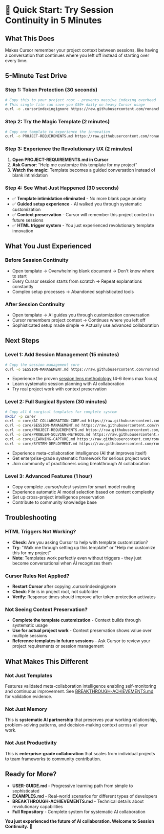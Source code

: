 # 🚀 Quick Start: Try Session Continuity in 5 Minutes

## What This Does
Makes Cursor remember your project context between sessions, like having a conversation that continues where you left off instead of starting over every time.

## 5-Minute Test Drive

### Step 1: Token Protection (30 seconds)
```bash
# Copy this to your project root - prevents massive indexing overhead
# This single file can save you $50+ daily on heavy Cursor usage
curl -o .cursorindexingignore https://raw.githubusercontent.com/ronanchris/session-continuity-kit-ronan-v2/main/.cursorindexingignore
```

### Step 2: Try the Magic Template (2 minutes)
```bash
# Copy one template to experience the innovation
curl -o PROJECT-REQUIREMENTS.md https://raw.githubusercontent.com/ronanchris/session-continuity-kit-ronan-v2/main/core/PROJECT-REQUIREMENTS.md
```

### Step 3: Experience the Revolutionary UX (2 minutes)
1. **Open PROJECT-REQUIREMENTS.md in Cursor**
2. **Ask Cursor**: "Help me customize this template for my project"
3. **Watch the magic**: Template becomes a guided conversation instead of blank intimidation

### Step 4: See What Just Happened (30 seconds)
- ✅ **Template intimidation eliminated** - No more blank page anxiety
- ✅ **Guided setup experience** - AI walked you through systematic customization  
- ✅ **Context preservation** - Cursor will remember this project context in future sessions
- ✅ **HTML trigger system** - You just experienced revolutionary template innovation

## What You Just Experienced

### **Before Session Continuity**
- Open template → Overwhelming blank document → Don't know where to start
- Every Cursor session starts from scratch → Repeat explanations constantly
- Complex setup processes → Abandoned sophisticated tools

### **After Session Continuity** 
- Open template → AI guides you through customization conversation
- Cursor remembers project context → Continues where you left off
- Sophisticated setup made simple → Actually use advanced collaboration

## Next Steps

### **Level 1: Add Session Management** (15 minutes)
```bash
# Copy the session management core
curl -o SESSION-MANAGEMENT.md https://raw.githubusercontent.com/ronanchris/session-continuity-kit-ronan-v2/main/core/SESSION-MANAGEMENT.md
```
- Experience the proven [session lens methodology](core/SESSION-MANAGEMENT.md#session-lens-focus) (4-6 items max focus)
- Learn systematic session planning with AI collaboration
- Try real project work with context preservation

### **Level 2: Full Surgical System** (30 minutes)
```bash
# Copy all 6 surgical templates for complete system
mkdir -p core/
curl -o core/AI-COLLABORATION-CORE.md https://raw.githubusercontent.com/ronanchris/session-continuity-kit-ronan-v2/main/core/AI-COLLABORATION-CORE.md
curl -o core/SESSION-MANAGEMENT.md https://raw.githubusercontent.com/ronanchris/session-continuity-kit-ronan-v2/main/core/SESSION-MANAGEMENT.md
curl -o core/PROJECT-REQUIREMENTS.md https://raw.githubusercontent.com/ronanchris/session-continuity-kit-ronan-v2/main/core/PROJECT-REQUIREMENTS.md
curl -o core/PROBLEM-SOLVING-METHODS.md https://raw.githubusercontent.com/ronanchris/session-continuity-kit-ronan-v2/main/core/PROBLEM-SOLVING-METHODS.md
curl -o core/LEARNING-CAPTURE.md https://raw.githubusercontent.com/ronanchris/session-continuity-kit-ronan-v2/main/core/LEARNING-CAPTURE.md
curl -o core/SYSTEM-DEPLOYMENT.md https://raw.githubusercontent.com/ronanchris/session-continuity-kit-ronan-v2/main/core/SYSTEM-DEPLOYMENT.md
```
- Experience meta-collaboration intelligence (AI that improves itself)
- Get enterprise-grade systematic framework for serious project work
- Join community of practitioners using breakthrough AI collaboration

### **Level 3: Advanced Features** (1 hour)
- Copy complete .cursor/rules/ system for smart model routing
- Experience automatic AI model selection based on content complexity
- Set up cross-project intelligence preservation
- Contribute to community knowledge base

## Troubleshooting

### **HTML Triggers Not Working?**
- **Check**: Are you asking Cursor to help with template customization?
- **Try**: "Walk me through setting up this template" or "Help me customize this for my project"
- **Note**: Templates work perfectly even without triggers - they just become conversational when AI recognizes them

### **Cursor Rules Not Applied?**
- **Restart Cursor** after copying .cursorindexingignore
- **Check**: File is in project root, not subfolder
- **Verify**: Response times should improve after token protection activates

### **Not Seeing Context Preservation?**
- **Complete the template customization** - Context builds through systematic usage
- **Use for actual project work** - Context preservation shows value over multiple sessions
- **Reference templates in future sessions** - Ask Cursor to review your project requirements or session management

## What Makes This Different

### **Not Just Templates** 
Features validated meta-collaboration intelligence enabling self-monitoring and continuous improvement. See [BREAKTHROUGH-ACHIEVEMENTS.md](BREAKTHROUGH-ACHIEVEMENTS.md) for validation evidence.

### **Not Just Memory**
This is **systematic AI partnership** that preserves your working relationship, problem-solving patterns, and decision-making context across all your work.

### **Not Just Productivity**
This is **enterprise-grade collaboration** that scales from individual projects to team frameworks to community contribution.

## Ready for More?

- **USER-GUIDE.md** - Progressive learning path from simple to sophisticated
- **EXAMPLES.md** - Real-world scenarios for different types of developers  
- **BREAKTHROUGH-ACHIEVEMENTS.md** - Technical details about revolutionary capabilities
- **Full Repository** - Complete system for systematic AI collaboration

**You just experienced the future of AI collaboration. Welcome to Session Continuity.** 🌟